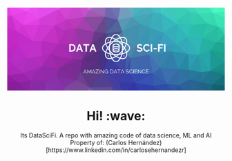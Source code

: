 ![Social banner for DataSciFi](https://github.com/datasci-fi/datasci-fi/blob/master/assets/header-banner.png)
<h1 align='center'> Hi! :wave:</h1>
<p align='center'>
Its DataSciFi. A repo with amazing code of data science, ML and AI 
Property of: (Carlos Hernández)[https://www.linkedin.com/in/carlosehernandezr]
</p>
